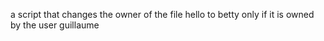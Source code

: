  a script that changes the owner of the file hello to betty only if it is owned by the user guillaume
